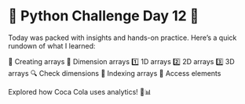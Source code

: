 # 🌟 Python Challenge Day 12 🐍 

Today was packed with insights and hands-on practice. Here’s a quick rundown of what I learned:

🔧 Creating arrays
📏 Dimension arrays
1️⃣ 1D arrays
2️⃣ 2D arrays
3️⃣ 3D arrays
🔍 Check dimensions
📌 Indexing arrays
🧩 Access elements

Explored how Coca Cola uses analytics! 🥤📊
